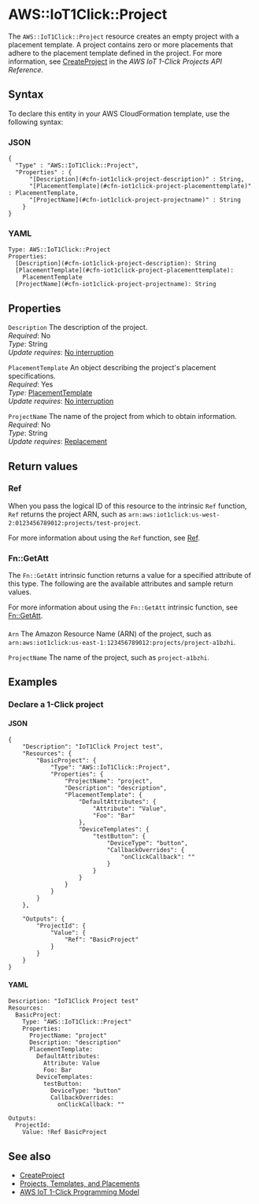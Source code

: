 # AWS::IoT1Click::Project<a name="aws-resource-iot1click-project"></a>

The `AWS::IoT1Click::Project` resource creates an empty project with a placement template\. A project contains zero or more placements that adhere to the placement template defined in the project\. For more information, see [CreateProject](https://docs.aws.amazon.com/iot-1-click/latest/projects-apireference/API_CreateProject.html) in the _AWS IoT 1\-Click Projects API Reference_\.

## Syntax<a name="aws-resource-iot1click-project-syntax"></a>

To declare this entity in your AWS CloudFormation template, use the following syntax:

### JSON<a name="aws-resource-iot1click-project-syntax.json"></a>

```
{
  "Type" : "AWS::IoT1Click::Project",
  "Properties" : {
      "[Description](#cfn-iot1click-project-description)" : String,
      "[PlacementTemplate](#cfn-iot1click-project-placementtemplate)" : PlacementTemplate,
      "[ProjectName](#cfn-iot1click-project-projectname)" : String
    }
}
```

### YAML<a name="aws-resource-iot1click-project-syntax.yaml"></a>

```
Type: AWS::IoT1Click::Project
Properties:
  [Description](#cfn-iot1click-project-description): String
  [PlacementTemplate](#cfn-iot1click-project-placementtemplate):
    PlacementTemplate
  [ProjectName](#cfn-iot1click-project-projectname): String
```

## Properties<a name="aws-resource-iot1click-project-properties"></a>

`Description` <a name="cfn-iot1click-project-description"></a>
The description of the project\.  
_Required_: No  
_Type_: String  
_Update requires_: [No interruption](https://docs.aws.amazon.com/AWSCloudFormation/latest/UserGuide/using-cfn-updating-stacks-update-behaviors.html#update-no-interrupt)

`PlacementTemplate` <a name="cfn-iot1click-project-placementtemplate"></a>
An object describing the project's placement specifications\.  
_Required_: Yes  
_Type_: [PlacementTemplate](aws-properties-iot1click-project-placementtemplate.md)  
_Update requires_: [No interruption](https://docs.aws.amazon.com/AWSCloudFormation/latest/UserGuide/using-cfn-updating-stacks-update-behaviors.html#update-no-interrupt)

`ProjectName` <a name="cfn-iot1click-project-projectname"></a>
The name of the project from which to obtain information\.  
_Required_: No  
_Type_: String  
_Update requires_: [Replacement](https://docs.aws.amazon.com/AWSCloudFormation/latest/UserGuide/using-cfn-updating-stacks-update-behaviors.html#update-replacement)

## Return values<a name="aws-resource-iot1click-project-return-values"></a>

### Ref<a name="aws-resource-iot1click-project-return-values-ref"></a>

When you pass the logical ID of this resource to the intrinsic `Ref` function, `Ref` returns the project ARN, such as `arn:aws:iot1click:us-west-2:0123456789012:projects/test-project`\.

For more information about using the `Ref` function, see [Ref](https://docs.aws.amazon.com/AWSCloudFormation/latest/UserGuide/intrinsic-function-reference-ref.html)\.

### Fn::GetAtt<a name="aws-resource-iot1click-project-return-values-fn--getatt"></a>

The `Fn::GetAtt` intrinsic function returns a value for a specified attribute of this type\. The following are the available attributes and sample return values\.

For more information about using the `Fn::GetAtt` intrinsic function, see [Fn::GetAtt](https://docs.aws.amazon.com/AWSCloudFormation/latest/UserGuide/intrinsic-function-reference-getatt.html)\.

#### <a name="aws-resource-iot1click-project-return-values-fn--getatt-fn--getatt"></a>

`Arn` <a name="Arn-fn::getatt"></a>
The Amazon Resource Name \(ARN\) of the project, such as `arn:aws:iot1click:us-east-1:123456789012:projects/project-a1bzhi`\.

`ProjectName` <a name="ProjectName-fn::getatt"></a>
The name of the project, such as `project-a1bzhi`\.

## Examples<a name="aws-resource-iot1click-project--examples"></a>

### Declare a 1\-Click project<a name="aws-resource-iot1click-project--examples--Declare_a_1-Click_project"></a>

#### JSON<a name="aws-resource-iot1click-project--examples--Declare_a_1-Click_project--json"></a>

```
{
    "Description": "IoT1Click Project test",
    "Resources": {
        "BasicProject": {
            "Type": "AWS::IoT1Click::Project",
            "Properties": {
                "ProjectName": "project",
                "Description": "description",
                "PlacementTemplate": {
                    "DefaultAttributes": {
                        "Attribute": "Value",
                        "Foo": "Bar"
                    },
                    "DeviceTemplates": {
                        "testButton": {
                            "DeviceType": "button",
                            "CallbackOverrides": {
                                "onClickCallback": ""
                            }
                        }
                    }
                }
            }
        }
    },

    "Outputs": {
        "ProjectId": {
            "Value": {
                "Ref": "BasicProject"
            }
        }
    }
}
```

#### YAML<a name="aws-resource-iot1click-project--examples--Declare_a_1-Click_project--yaml"></a>

```
Description: "IoT1Click Project test"
Resources:
  BasicProject:
    Type: "AWS::IoT1Click::Project"
    Properties:
      ProjectName: "project"
      Description: "description"
      PlacementTemplate:
        DefaultAttributes:
          Attribute: Value
          Foo: Bar
        DeviceTemplates:
          testButton:
            DeviceType: "button"
            CallbackOverrides:
              onClickCallback: ""

Outputs:
  ProjectId:
    Value: !Ref BasicProject
```

## See also<a name="aws-resource-iot1click-project--seealso"></a>

- [CreateProject](https://docs.aws.amazon.com/iot-1-click/latest/projects-apireference/API_CreateProject.html)
- [Projects, Templates, and Placements](https://docs.aws.amazon.com/iot-1-click/latest/developerguide/1click-PTP.html)
- [AWS IoT 1\-Click Programming Model](https://docs.aws.amazon.com/iot-1-click/latest/developerguide/1click-programming.html)
